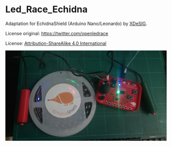 # Led_Race_Echidna


Adaptation for EchidnaShield (Arduino Nano/Leonardo) by [XDeSIG][TWI01].


License original: https://twitter.com/openledrace

License: [Attribution-ShareAlike 4.0 International][CCBY-SA4.0]

![Top view][PHT]

<!-- links -->

[CCBY-SA4.0]: https://creativecommons.org/licenses/by-sa/4.0/deed.gl
[TWI01]: https://twitter.com/xdesig
[PHT]: LedRace.jpg



